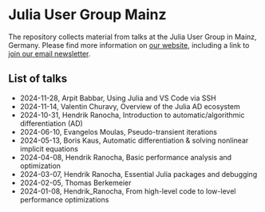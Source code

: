 # Julia User Group Mainz

The repository collects material from talks at the Julia User Group in 
Mainz, Germany. Please find more information on 
[our website](https://model.uni-mainz.de/julia-user-group/),
including a link to 
[join our email newsletter](https://lists.uni-mainz.de/sympa/info/julia-user-group).

## List of talks

- 2024-11-28, Arpit Babbar, Using Julia and VS Code via SSH
- 2024-11-14, Valentin Churavy, Overview of the Julia AD ecosystem
- 2024-10-31, Hendrik Ranocha, Introduction to automatic/algorithmic differentiation (AD)
- 2024-06-10, Evangelos Moulas, Pseudo-transient iterations
- 2024-05-13, Boris Kaus, Automatic differentiation & solving nonlinear implicit equations
- 2024-04-08, Hendrik Ranocha, Basic performance analysis and optimization
- 2024-03-07, Hendrik Ranocha, Essential Julia packages and debugging
- 2024-02-05, Thomas Berkemeier
- 2024-01-08, Hendrik_Ranocha, From high-level code to low-level performance optimizations
